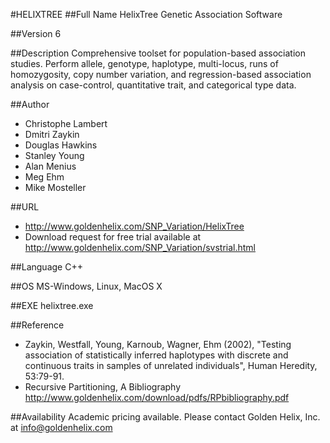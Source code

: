 #HELIXTREE
##Full Name
HelixTree Genetic Association Software

##Version
6

##Description
Comprehensive toolset for population-based association studies. Perform allele, genotype, haplotype, multi-locus, runs of homozygosity, copy number variation, and regression-based association analysis on case-control, quantitative trait, and categorical type data.

##Author
* Christophe Lambert
* Dmitri Zaykin
* Douglas Hawkins
* Stanley Young
* Alan Menius
* Meg Ehm
* Mike Mosteller

##URL
* http://www.goldenhelix.com/SNP_Variation/HelixTree
* Download request for free trial available at http://www.goldenhelix.com/SNP_Variation/svstrial.html

##Language
C++

##OS
MS-Windows, Linux, MacOS X

##EXE
helixtree.exe

##Reference
* Zaykin, Westfall, Young, Karnoub, Wagner, Ehm (2002), "Testing association of statistically inferred haplotypes with discrete and continuous traits in samples of unrelated individuals", Human Heredity, 53:79-91.
* Recursive Partitioning, A Bibliography http://www.goldenhelix.com/download/pdfs/RPbibliography.pdf

##Availability
Academic pricing available. Please contact Golden Helix, Inc. at info@goldenhelix.com

